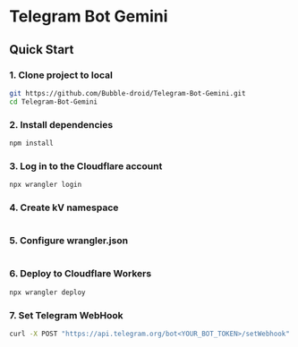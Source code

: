 # Telegram Bot Gemini

## Quick Start

### 1. Clone project to local

```bash
git https://github.com/Bubble-droid/Telegram-Bot-Gemini.git
cd Telegram-Bot-Gemini
```

### 2. Install dependencies

```bash
npm install
```

### 3. Log in to the Cloudflare account

```bash
npx wrangler login
```

### 4. Create kV namespace

```bash

```

### 5. Configure wrangler.json

```json

```

### 6. Deploy to Cloudflare Workers

```bash
npx wrangler deploy
```

### 7. Set Telegram WebHook

```bash
curl -X POST "https://api.telegram.org/bot<YOUR_BOT_TOKEN>/setWebhook" -d "url=<YOUR_WORKERS_URL>&secret_token=<YOUR_SECRET_TOKEN>"
```
